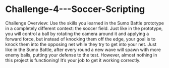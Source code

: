 # Challenge-4---Soccer-Scripting
 Challenge Overview:  Use the skills you learned in the Sumo Battle prototype in a completely different context: the soccer field. Just like in the prototype, you will control a ball by rotating the camera around it and applying a forward force, but instead of knocking them off the edge, your goal is to knock them into the opposing net while they try to get into your net. Just like in the Sumo Battle, after every round a new wave will spawn with more enemy balls, putting your defense to the test. However, almost nothing in this project is functioning! It’s your job to get it working correctly.
